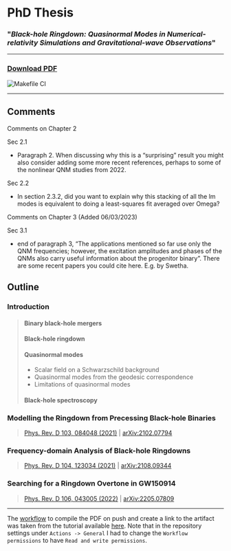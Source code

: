 # PhD Thesis

### "*Black-hole Ringdown: Quasinormal Modes in Numerical-relativity Simulations and Gravitational-wave Observations*"

---

### [Download PDF](https://github.com/EliotFinch/thesis/raw/build/main.pdf)
![Makefile CI](https://github.com/eliotfinch/thesis/actions/workflows/makefile.yml/badge.svg)

---

## Comments

Comments on Chapter 2

Sec 2.1 
- Paragraph 2. When discussing why this is a “surprising” result you might also consider adding some more recent references, perhaps to some of the nonlinear QNM studies from 2022.

Sec 2.2
- In section 2.3.2, did you want to explain why this stacking of all the lm modes is equivalent to doing a least-squares fit averaged over Omega?

Comments on Chapter 3 (Added 06/03/2023)

Sec 3.1
 - end of paragraph 3, “The applications mentioned so far use only the QNM frequencies; however, the excitation amplitudes and phases of the QNMs also carry useful information about the progenitor binary”. There are some recent papers you could cite here. E.g. by Swetha.

## Outline

### Introduction

> #### Binary black-hole mergers
>
> #### Black-hole ringdown
>
> #### Quasinormal modes
>  - Scalar field on a Schwarzschild background
>  - Quasinormal modes from the geodesic correspondence
>  - Limitations of quasinormal modes
> 
> #### Black-hole spectroscopy
  
### Modelling the Ringdown from Precessing Black-hole Binaries
> [Phys. Rev. D 103, 084048 (2021)](https://journals.aps.org/prd/abstract/10.1103/PhysRevD.103.084048) | [arXiv:2102.07794](https://arxiv.org/abs/2102.07794)

### Frequency-domain Analysis of Black-hole Ringdowns
> [Phys. Rev. D 104, 123034 (2021)](https://journals.aps.org/prd/abstract/10.1103/PhysRevD.104.123034) | [arXiv:2108.09344](https://arxiv.org/abs/2108.09344)

### Searching for a Ringdown Overtone in GW150914
> [Phys. Rev. D 106, 043005 (2022)](https://journals.aps.org/prd/abstract/10.1103/PhysRevD.106.043005) | [arXiv:2205.07809](https://arxiv.org/abs/2205.07809)

---

The [workflow](https://github.com/EliotFinch/thesis/blob/main/.github/workflows/makefile.yml) to compile the PDF on push and create a link to the artifact was taken from the tutorial available [here](https://davidegerosa.com/githubforlatex/). Note that in the repository settings under `Actions -> General` I had to change the `Workflow permissions` to have `Read and write permissions`.
